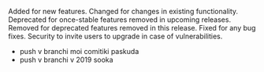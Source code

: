 Added for new features.
Changed for changes in existing functionality.
Deprecated for once-stable features removed in upcoming releases.
Removed for deprecated features removed in this release.
Fixed for any bug fixes.
Security to invite users to upgrade in case of vulnerabilities.

* push v branchi moi comitiki paskuda
* push v branchi v 2019 sooka
